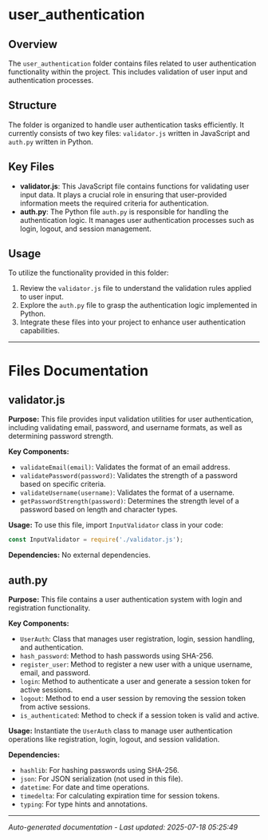 # user_authentication

## Overview
The `user_authentication` folder contains files related to user authentication functionality within the project. This includes validation of user input and authentication processes.

## Structure
The folder is organized to handle user authentication tasks efficiently. It currently consists of two key files: `validator.js` written in JavaScript and `auth.py` written in Python.

## Key Files
- **validator.js**: This JavaScript file contains functions for validating user input data. It plays a crucial role in ensuring that user-provided information meets the required criteria for authentication.
- **auth.py**: The Python file `auth.py` is responsible for handling the authentication logic. It manages user authentication processes such as login, logout, and session management.

## Usage
To utilize the functionality provided in this folder:
1. Review the `validator.js` file to understand the validation rules applied to user input.
2. Explore the `auth.py` file to grasp the authentication logic implemented in Python.
3. Integrate these files into your project to enhance user authentication capabilities.

---

# Files Documentation

## validator.js

**Purpose:** This file provides input validation utilities for user authentication, including validating email, password, and username formats, as well as determining password strength.

**Key Components:**
- `validateEmail(email)`: Validates the format of an email address.
- `validatePassword(password)`: Validates the strength of a password based on specific criteria.
- `validateUsername(username)`: Validates the format of a username.
- `getPasswordStrength(password)`: Determines the strength level of a password based on length and character types.

**Usage:** To use this file, import `InputValidator` class in your code:
```javascript
const InputValidator = require('./validator.js');
```

**Dependencies:** No external dependencies.

## auth.py

**Purpose:** This file contains a user authentication system with login and registration functionality.

**Key Components:**
- `UserAuth`: Class that manages user registration, login, session handling, and authentication.
- `hash_password`: Method to hash passwords using SHA-256.
- `register_user`: Method to register a new user with a unique username, email, and password.
- `login`: Method to authenticate a user and generate a session token for active sessions.
- `logout`: Method to end a user session by removing the session token from active sessions.
- `is_authenticated`: Method to check if a session token is valid and active.

**Usage:** Instantiate the `UserAuth` class to manage user authentication operations like registration, login, logout, and session validation.

**Dependencies:**
- `hashlib`: For hashing passwords using SHA-256.
- `json`: For JSON serialization (not used in this file).
- `datetime`: For date and time operations.
- `timedelta`: For calculating expiration time for session tokens.
- `typing`: For type hints and annotations.

---
*Auto-generated documentation - Last updated: 2025-07-18 05:25:49*

